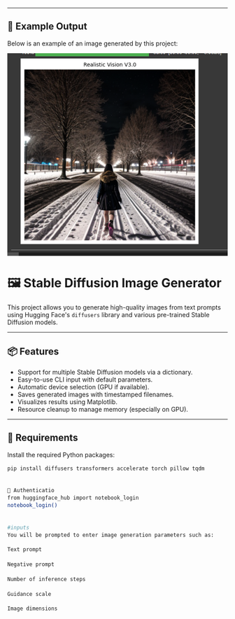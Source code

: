 
---

## 📸 Example Output

Below is an example of an image generated by this project:

![Example Output](https://github.com/prabhakarsharma-pythonaire/Text-to-Image/raw/main/Screenshot%202025-05-07%20030723.png)

# 🖼️ Stable Diffusion Image Generator

This project allows you to generate high-quality images from text prompts using Hugging Face's `diffusers` library and various pre-trained Stable Diffusion models.

---

## 📦 Features

- Support for multiple Stable Diffusion models via a dictionary.
- Easy-to-use CLI input with default parameters.
- Automatic device selection (GPU if available).
- Saves generated images with timestamped filenames.
- Visualizes results using Matplotlib.
- Resource cleanup to manage memory (especially on GPU).

---

## 🔧 Requirements

Install the required Python packages:

```bash
pip install diffusers transformers accelerate torch pillow tqdm


🔐 Authenticatio
from huggingface_hub import notebook_login
notebook_login()


#inputs
You will be prompted to enter image generation parameters such as:

Text prompt

Negative prompt

Number of inference steps

Guidance scale

Image dimensions


